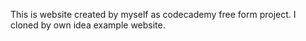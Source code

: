 This is website created by myself as codecademy free form project. I cloned by own idea example website.